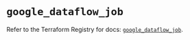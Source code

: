 # `google_dataflow_job`

Refer to the Terraform Registry for docs: [`google_dataflow_job`](https://registry.terraform.io/providers/hashicorp/google-beta/5.40.0/docs/resources/google_dataflow_job).
